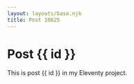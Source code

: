 ```yaml
---
layout: layouts/base.njk
title: Post 10625
---
```


# Post {{ id }}

This is post {{ id }} in my Eleventy project.
